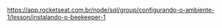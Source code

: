 https://app.rocketseat.com.br/node/sql/group/configurando-o-ambiente-1/lesson/instalando-o-beekeeper-1